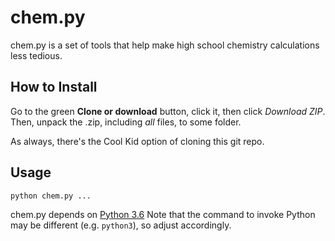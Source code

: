 # chem.py

chem.py is a set of tools that help make high school chemistry calculations less tedious.

## How to Install

Go to the green **Clone or download** button, click it, then click _Download ZIP_. Then, unpack the .zip, including _all_ files, to some folder.

As always, there's the Cool Kid option of cloning this git repo.

## Usage

```
python chem.py ... 
```

chem.py depends on [Python 3.6](https://www.python.org/downloads/)
Note that the command to invoke Python may be different (e.g. `python3`), so adjust accordingly.
